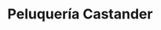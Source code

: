 ---
title: "Peluquería Castander"
url: /valle-de-trapaga-trapagaran/peluqueria-castander/
shop: Friseur
---